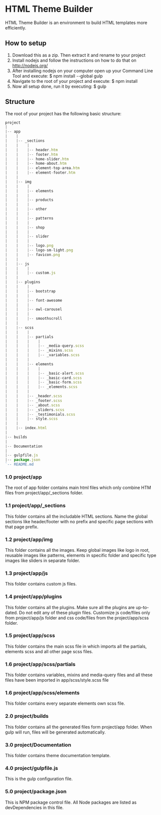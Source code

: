 # HTML Theme Builder
HTML Theme Builder is an environment to build HTML templates more efficiently.

## How to setup
1. Download this as a zip. Then extract it and rename to your project
2. Install nodejs and follow the instructions on how to do that on http://nodejs.org/
3. After installing nodejs on your computer open up your Command Line Tool and execute: $ npm install --global gulp
4. Navigate to the root of your project and execute: $ npm install
5. Now all setup done, run it by executing: $ gulp

## Structure
The root of your project has the following basic structure:

```javascript
project
|
|-- app
|    |
|    |-- _sections
|    |    |
|    |    |-- header.htm
|    |    |-- footer.htm
|    |    |-- home-slider.htm
|    |    |-- home-about.htm
|    |    |-- element-top-area.htm
|    |    |-- element-footer.htm
|    |
|    |-- img
|    |    |
|    |    |-- elements
|    |    |
|    |    |-- products
|    |    |
|    |    |-- other
|    |    |
|    |    |-- patterns
|    |    |
|    |    |-- shop
|    |    |
|    |    |-- slider
|    |    |
|    |    |-- logo.png
|    |    |-- logo-sm-light.png
|    |    |-- favicon.png
|    |
|    |-- js
|    |    |
|    |    |-- custom.js
|    |
|    |-- plugins
|    |    |
|    |    |-- bootstrap
|    |    |
|    |    |-- font-awesome
|    |    |
|    |    |-- owl-carousel
|    |    |
|    |    |-- smoothscroll
|    |
|    |-- scss
|    |    |
|    |    |-- partials
|    |    |    |
|    |    |    |-- _media-query.scss
|    |    |    |-- _mixins.scss
|    |    |    |-- _variables.scss
|    |    |
|    |    |-- elements
|    |    |    |
|    |    |    |-- _basic-alert.scss
|    |    |    |-- _basic-card.scss
|    |    |    |-- _basic-form.scss
|    |    |    |-- _elements.scss
|    |    |
|    |    |-- _header.scss
|    |    |-- _footer.scss
|    |    |-- _about.scss
|    |    |-- _sliders.scss
|    |    |-- _testimonials.scss
|    |    |-- style.scss
|    |
|    |-- index.html
|
|-- builds
|
|-- Documentation
|
|-- gulpfile.js
|-- package.json
`-- README.md
```

### 1.0 project/app
The root of app folder contains main html files which only combine HTM files from project/app/_sections folder.

### 1.1 project/app/_sections
This folder contains all the includable HTML sections. Name the global sections like header/footer with no prefix and specific page sections with that page prefix.

### 1.2 project/app/img
This folder contains all the images. Keep global images like logo in root, reusable images like patterns, elements in specific folder and specific type images like sliders in separate folder.

### 1.3 project/app/js
This folder contains custom js files.

### 1.4 project/app/plugins
This folder contains all the plugins. Make sure all the plugins are up-to-dated. Do not edit any of these plugin files. Customize js code/files only from project/app/js folder and css code/files from the project/app/scss folder.

### 1.5 project/app/scss
This folder contains the main scss file in which imports all the partials, elements scss and all other page scss files.

### 1.6 project/app/scss/partials
This folder contains variables, mixins and media-query files and all these files have been imported in app/scss/style.scss file

### 1.6 project/app/scss/elements
This folder contains every separate elements own scss file.

### 2.0 project/builds
This folder contains all the generated files form project/app folder. When gulp will run, files will be generated automatically.

### 3.0 project/Documentation
This folder contains theme documentation template.

### 4.0 project/gulpfile.js
This is the gulp configuration file.

### 5.0 project/package.json
This is NPM package control file. All Node packages are listed as devDependencies in this file.
